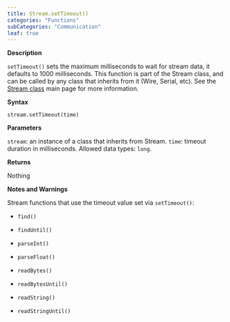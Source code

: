 ```yaml
---
title: Stream.setTimeout()
categories: "Functions"
subCategories: "Communication"
leaf: true
---
```


**Description**

`setTimeout()` sets the maximum milliseconds to wait for stream data, it
defaults to 1000 milliseconds. This function is part of the Stream
class, and can be called by any class that inherits from it (Wire,
Serial, etc). See the [Stream class](../../stream) main page for more
information.

**Syntax**

`stream.setTimeout(time)`

**Parameters**

`stream`: an instance of a class that inherits from Stream.
`time`: timeout duration in milliseconds. Allowed data types: `long`.

**Returns**

Nothing

**Notes and Warnings**

Stream functions that use the timeout value set via `setTimeout()`:

-   `find()`

-   `findUntil()`

-   `parseInt()`

-   `parseFloat()`

-   `readBytes()`

-   `readBytesUntil()`

-   `readString()`

-   `readStringUntil()`

